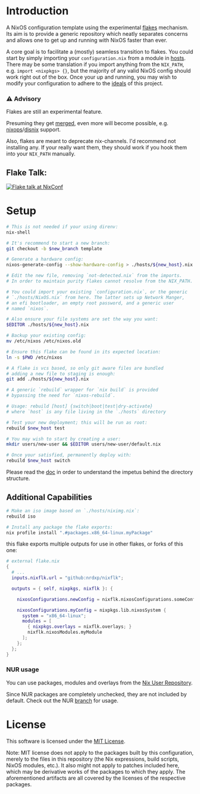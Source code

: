 # Introduction
A NixOS configuration template using the experimental [flakes][rfc] mechanism.
Its aim is to provide a generic repository which neatly separates concerns
and allows one to get up and running with NixOS faster than ever.

A core goal is to facilitate a (mostly) seamless transition to flakes.
You could start by simply importing your `configuration.nix` from a module
in [hosts](hosts). There may be some translation if you import anything
from the `NIX_PATH`, e.g. `import <nixpkgs> {}`, but the majority of any valid
NixOS config should work right out of the box. Once your up and running, you
may wish to modify your configuration to adhere to the [ideals](DOC.md) of this
project.

### ⚠ Advisory
Flakes are still an experimental feature.

Presuming they get [merged][rfc], even more will become possible, e.g.
[nixops](https://nixos.org/nixops)/[disnix](https://nixos.org/disnix)
support.

Also, flakes are meant to deprecate nix-channels. I'd recommend not
installing any. If your really want them, they should work if you hook them
into your `NIX_PATH` manually.

## Flake Talk:
[![Flake talk at NixConf][thumb]][video]


# Setup

```sh
# This is not needed if your using direnv:
nix-shell

# It's recommend to start a new branch:
git checkout -b $new_branch template

# Generate a hardware config:
nixos-generate-config --show-hardware-config > ./hosts/${new_host}.nix

# Edit the new file, removing `not-detected.nix` from the imports.
# In order to maintain purity flakes cannot resolve from the NIX_PATH.

# You could import your existing `configuration.nix`, or the generic
# `./hosts/NixOS.nix` from here. The latter sets up Network Manger,
# an efi bootloader, an empty root password, and a generic user
# named `nixos`.

# Also ensure your file systems are set the way you want:
$EDITOR ./hosts/${new_host}.nix

# Backup your existing config:
mv /etc/nixos /etc/nixos.old

# Ensure this flake can be found in its expected location:
ln -s $PWD /etc/nixos

# A flake is vcs based, so only git aware files are bundled
# adding a new file to staging is enough:
git add ./hosts/${new_host}.nix

# A generic `rebuild` wrapper for `nix build` is provided
# bypassing the need for `nixos-rebuild`.

# Usage: rebuild [host] {switch|boot|test|dry-activate}
# where `host` is any file living in the `./hosts` directory

# Test your new deployment; this will be run as root:
rebuild $new_host test

# You may wish to start by creating a user:
mkdir users/new-user && $EDITOR users/new-user/default.nix

# Once your satisfied, permanently deploy with:
rebuild $new_host switch
```

Please read the [doc](DOC.md) in order to understand the impetus
behind the directory structure.

## Additional Capabilities

```sh
# Make an iso image based on `./hosts/niximg.nix`:
rebuild iso

# Install any package the flake exports:
nix profile install ".#packages.x86_64-linux.myPackage"
```

this flake exports multiple outputs for use in other flakes, or forks
of this one:
```nix
# external flake.nix
{
  # ...
  inputs.nixflk.url = "github:nrdxp/nixflk";

  outputs = { self, nixpkgs, nixflk }: {

    nixosConfigurations.newConfig = nixflk.nixosConfigurations.someConfig;

    nixosConfigurations.myConfig = nixpkgs.lib.nixosSystem {
      system = "x86_64-linux";
      modules = [
        { nixpkgs.overlays = nixflk.overlays; }
        nixflk.nixosModules.myModule
      ];
    };
  };
}

```

### NUR usage

You can use packages, modules and overlays from the
[Nix User Repository][nur].

Since NUR packages are completely unchecked, they are not included by default.
Check out the NUR [branch](https://github.com/nrdxp/nixflk/tree/NUR#nur-usage)
for usage.

# License

This software is licensed under the [MIT License](COPYING).

Note: MIT license does not apply to the packages built by this configuration,
merely to the files in this repository (the Nix expressions, build
scripts, NixOS modules, etc.). It also might not apply to patches
included here, which may be derivative works of the packages to
which they apply. The aforementioned artifacts are all covered by the
licenses of the respective packages.

[direnv]: https://direnv.net
[NixOS]: https://nixos.org
[nur]: https://github.com/nix-community/NUR
[old]: https://github.com/nrdxp/nixos
[pr]:  https://github.com/NixOS/nixpkgs/pull/68897
[rfc]: https://github.com/tweag/rfcs/blob/flakes/rfcs/0049-flakes.md
[video]: https://www.youtube.com/watch?v=UeBX7Ide5a0
[thumb]: https://img.youtube.com/vi/UeBX7Ide5a0/hqdefault.jpg
